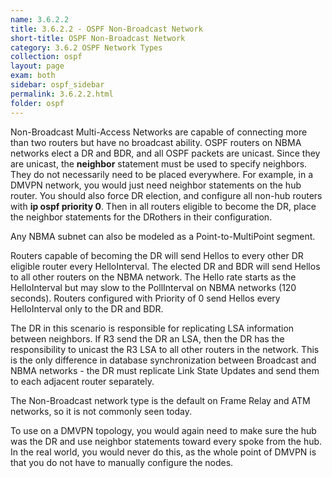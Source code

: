 ```yaml
---
name: 3.6.2.2
title: 3.6.2.2 - OSPF Non-Broadcast Network
short-title: OSPF Non-Broadcast Network
category: 3.6.2 OSPF Network Types
collection: ospf
layout: page
exam: both
sidebar: ospf_sidebar
permalink: 3.6.2.2.html
folder: ospf
---
```

Non-Broadcast Multi-Access Networks are capable of connecting more than two routers but have no broadcast ability. OSPF routers on NBMA networks elect a DR and BDR, and all OSPF packets are unicast. Since they are unicast, the **neighbor** statement must be used to specify neighbors. They do not necessarily need to be placed everywhere. For example, in a DMVPN network, you would just need neighbor statements on the hub router. You should also force DR election, and configure all non-hub routers with **ip ospf priority 0**. Then in all routers eligible to become the DR, place the neighbor statements for the DRothers in their configuration.

Any NBMA subnet can also be modeled as a Point-to-MultiPoint segment.

Routers capable of becoming the DR will send Hellos to every other DR eligible router every HelloInterval. The elected DR and BDR will send Hellos to all other routers on the NBMA network. The Hello rate starts as the HelloInterval but may slow to the PollInterval on NBMA networks (120 seconds). Routers configured with Priority of 0 send Hellos every HelloInterval only to the DR and BDR.

The DR in this scenario is responsible for replicating LSA information between neighbors. If R3 send the DR an LSA, then the DR has the responsibility to unicast the R3 LSA to all other routers in the network. This is the only difference in database synchronization between Broadcast and NBMA networks - the DR must replicate Link State Updates and send them to each adjacent router separately.

The Non-Broadcast network type is the default on Frame Relay and ATM networks, so it is not commonly seen today.

To use on a DMVPN topology, you would again need to make sure the hub was the DR and use neighbor statements toward every spoke from the hub. In the real world, you would never do this, as the whole point of DMVPN is that you do not have to manually configure the nodes.
